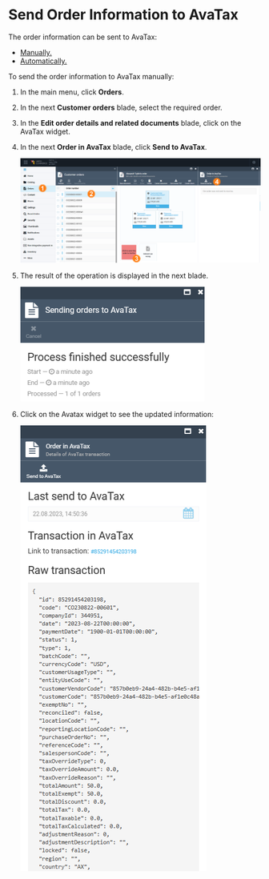 # Send Order Information to AvaTax

The order information can be sent to AvaTax:

* [Manually.](sending-order-information-to-avatax.md)
* [Automatically.](../integrations/avalara/taxes-calculation.md)

To send the order information to AvaTax manually:

1. In the main menu, click **Orders**.
1. In the next **Customer orders** blade, select the required order.
1. In the **Edit order details and related documents** blade, click on the AvaTax widget.
1. In the next **Order in AvaTax** blade, click **Send to AvaTax**. 

    ![Path](media/avatax_path.png)

1. The result of the operation is displayed in the next blade.

    ![Result](media/result.png)

1. Click on the Avatax widget to see the updated information:

    ![General order information](media/send-to-avalara1.png)
